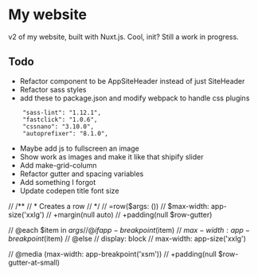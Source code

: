 
# My website

v2 of my website, built with Nuxt.js. Cool, init? Still a work in progress.

## Todo

- Refactor component to be AppSiteHeader instead of just SiteHeader
- Refactor sass styles
- add these to package.json and modify webpack to handle css plugins
```
    "sass-lint": "1.12.1",
    "fastclick": "1.0.6",
    "cssnano": "3.10.0",
    "autoprefixer": "8.1.0",
```



- Maybe add js to fullscreen an image
- Show work as images and make it like that shipify slider
- Add make-grid-column
- Refactor gutter and spacing variables
- Add something I forgot
- Update codepen title font size




// /**
//  * Creates a row
//  */
// =row($args: ())
//   $max-width: app-size('xxlg')
//   +margin(null auto)
//   +padding(null $row-gutter)

//   @each $item in $args
//     @if app-breakpoint($item)
//       $max-width: app-breakpoint($item)
//       @else
//   display: block
//   max-width: app-size('xxlg')

//   @media (max-width: app-breakpoint('xsm'))
//     +padding(null $row-gutter-at-small)


